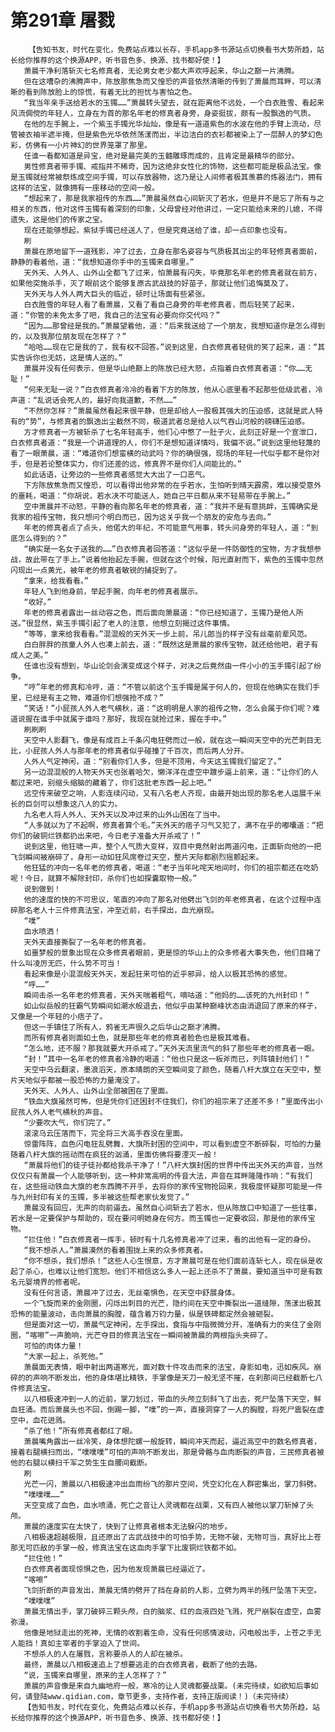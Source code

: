 # 第291章 屠戮
        【告知书友，时代在变化，免费站点难以长存，手机app多书源站点切换看书大势所趋，站长给你推荐的这个换源APP，听书音色多、换源、找书都好使！】
       萧晨干净利落斩灭七名修真者，无论男女老少都大声欢呼起来，华山之巅一片沸腾。
       但在这嘈杂的沸腾声中，陈放那焦急而又惶恐的声音依然清晰的传到了萧晨而耳畔，可以清晰的看到陈放脸上的惊慌，有着无比的担忧与害怕之色。
       “我当年亲手送给若水的玉镯……”萧晨转头望去，就在距离他不远处，一个白衣胜雪、看起来风流倜傥的年轻人，立身在为首的那名年老的修真者身旁，身姿挺拔，颇有一股飘逸的气质。
       在他的左手腕上，一个紫玉手镯光华灿灿，像是有一道道紫色的水波在他的手臂上流动，尽管被衣袖半遮半掩，但是紫色光华依然荡漾而出，半边洁白的衣衫都被染上了一层醉人的梦幻色彩，仿佛有一小片神幻的世界笼罩了那里。
       任谁一看都知道是异宝，绝对是最完美的玉髓雕琢而成的，且肯定是最精华的部分。
       男性修真者带手镯、戒指并不稀奇，因为这绝非女性化的饰物，这些都可能是极品法宝。像是玉镯就经常被祭炼成空间手镯，可以存放器物，这乃是让人间修者极其羡慕的炼器法门，拥有这样的法宝，就像拥有一座移动的空间一般。
       “想起来了，那是我家祖传的东西……”萧晨虽然自心间斩灭了若水，但是并不是忘了所有与之相关的东西，他对这件玉镯有着深刻的印象，父母曾经对他讲过，一定只能给未来的儿媳，不得遗失，这是他们的传家之宝。
       现在还能够想起，紫狱手镯已经送人了，但是究竟送给了谁，却一点印象也没有。
       刷
       萧晨在原地留下一道残影，冲了过去，立身在那名姿容与气质极其出尘的年轻修真者面前，静静的看着他，道：“我想知道你手中的玉镯来自哪里。”
       天外天、人外人、山外山全都飞了过来，怕萧晨有闪失，毕竟那名年老的修真者就在前方，如果他突施杀手，灭了眼前这个能够复原古武战技的好苗子，那就让他们追悔莫及了。
       天外天与人外人两大巨头的临近，顿时让场面有些紧张。
       白衣胜雪的年轻人看了看萧晨，又看了看自己身旁的年老修真者，而后轻笑了起来，道：“你管的未免太多了吧，我自己的法宝有必要向你交代吗？”
       “因为……那曾经是我的。”萧晨望着他，道：“后来我送给了一个朋友，我想知道你是怎么得到的，以及我那位朋友现在怎样了？”
       “哈哈……现在它是我的了，我有权不回答。”说到这里，白衣修真者轻佻的笑了起来，道：“其实告诉你也无妨，这是情人送的。”
       萧晨并没有任何表示，但是华山绝巅上的陈放已经大怒，点指着白衣修真者道：“你……无耻！”
       “何来无耻一说？”白衣修真者冷冷的看着下方的陈放，他从心底里看不起那些低级武者，冷声道：“乱说话会死人的，最好向我道歉，不然……”
       “不然你怎样？”萧晨虽然看起来很平静，但是却给人一股极其强大的压迫感，这就是武人特有的“势”，与修真者的飘逸出尘截然不同，极道武者总是给人以气吞山河般的磅礴压迫感。
       方才修真者一方被斩杀了七名年轻高手，他们心中憋了一肚子火，此刻正好是一个宣泄口，白衣修真者道：“我是一个讲道理的人，你们不是想知道详情吗，我偏不说。”说到这里他轻蔑的看了一眼萧晨，道：“难道你们想蛮横的动武吗？你的确很强，现场的年轻一代似乎都不是你对手，但是若论整体实力，你们还差的远，修真界不是你们人间能比的。”
       如此话语，让旁边的一些修真者感觉大大出了一口恶气。
       下方陈放焦急而又惶恐，可以看得出他非常的在乎若水，生怕听到晴天霹雳，难以接受意外的噩耗，喝道：“你胡说，若水决不可能送人，她自己平日都从来不轻易带在手腕上。”
       空中萧晨并不动怒，平静的看向那名年老的修真者，道：“我并不是有意挑衅，玉镯确实是我家的祖传宝物，我只想问个明白而已，因为这关乎我一个朋友的安危与去向。”
       年老的修真者点了点头，他偌大的年纪，不可能意气用事，转头问身旁的年轻人，道：“到底怎么得到的？”
       “确实是一名女子送我的……”白衣修真者回答道：“这似乎是一件防御性的宝物，方才我想参战，故此带在了手上。”说着他抬起左手腕，但就在这个时候，阳光直射而下，紫色的玉镯中忽然闪现出一点黄光，被年老的修真者敏锐的捕捉到了。
       “拿来，给我看看。”
       年轻人飞到他身前，举起手腕，向年老的修真者展示。
       “收好。”
       年老的修真者露出一丝动容之色，而后面向萧晨道：“你已经知道了，玉镯乃是他人所送。”很显然，紫玉手镯引起了老人的注意，他想立刻揭过这件事情。
       “等等，拿来给我看看。”混混般的天外天一步上前，吊儿郎当的样子没有丝毫前辈风范。
       白白胖胖的孩童人外人也凑上前去，道：“既然这是萧晨的家传宝物，就还给他吧，君子有成人之美。”
       任谁也没有想到，华山论剑会演变成这个样子，对决之后竟然由一件小小的玉手镯引起了纷争。
       “哼”年老的修真和冷哼，道：“不管以前这个玉手镯是属于何人的，但现在他确实在我们手里，已经是有主之物，难道你们想强抢不成？”
       “笑话！”小屁孩人外人老气横秋，道：“这明明是人家的祖传之物，怎么会属于你们呢？难道说握在谁手中就属于谁吗？那好，我现在就抢过来，握在手中。”
       刷刷刷
       天空中人影翻飞，像是有成百上千条闪电狂劈而过一般，就在这一瞬间天空中的光芒刺目无比，小屁孩人外人与那年老的修真者似乎碰撞了千百次，而后两人分开。
       人外人气定神闲，道：“别看你们人多，但是不顶用，今天这玉镯我们留定了。”
       另一边混混般的人物天外天也张着哈欠，懒洋洋在虚空中踱步逼上前来，道：“让你们的人都过来吧，别缩头缩脑的藏着了，你们这批老东西一起上吧。”
       远空传来破空之响，人影连续闪动，又有八名老人齐现，由最开始出现的那名老人运展千米长的巨剑可以想象这八人的实力。
       九名老人将人外人、天外天以及冲过来的山外山困在了当中。
       “人多就以为了不起啊，修真者算个毛。”天外天的痞子习气又犯了，满不在乎的嘟囔道：“把你们的破铜烂铁都扔出来吧，今日老子准备大开杀戒了！”
       说到这里，他狂啸一声，整个人气质大变样，双目中竟然射出两道闪电，正面斩向他的一把飞剑瞬间被崩碎了，身形一动如狂风席卷过天空，整片天际都剧烈摇颤起来。
       他狂猛的冲向一名年老的修真者，喝道：“老子当年叱咤天地间时，你们的祖宗都还在吃奶呢！今日，就算不解除封印，杀你们也如探囊取物一般。”
       说到做到！
       他的速度的快的不可思议，笔直的冲向了那名对他劈出飞剑的年老修真者，在这个过程中连碎那名老人十三件修真法宝，冲至近前，右手探出，血光崩现。
       “噗”
       血水喷洒！
       天外天直接撕裂了一名年老的修真者。
       如噩梦般的景象出现在众多修真者眼前，更是惊的华山上的众多修者大事失色，他们目睹了什么叫凌厉无匹，什么势不可当！
       看起来像是小混混般天外天，发起狂来可怕的近乎邪异，给人以极其恐怖的感觉。
       “呼……”
       瞬间击杀一名年老的修真者，天外天喘着粗气，嘀咕道：“他妈的……该死的九州封印！”
       如山似岳般的狂霸气势瞬间如潮水般退去，他似乎由某种巅峰状态由消退回了原来的样子，又像是一个年轻的小痞子了。
       但这一手镇住了所有人，鸦雀无声很久之后华山之巅才沸腾。
       而所有修真者则面如土色，就是那些年老的修真者脸色也是极其难看。
       “怎么地，还不服？那我就要大开杀戒了。”天外天流里流气的斜了那些年老的修真者一眼。
       “封！”其中一名年老的修真者冷静的喝道：“他也只是这一板斧而已，列阵镇封他们！”
       天空中乌云翻滚，墨浪滔天，原本晴朗的天空瞬间变了颜色，随着八杆大旗立在天空中，整片天地似乎都被一股恐怖的力量淹没了。
       天外天、人外人、山外山全部被困在了里面。
       “铁血大旗虽然可怖，但是凭你们还困封不住我们，你们的祖宗来了还差不多！”里面传出小屁孩人外人老气横秋的声音。
       “少要吹大气，你们完了。”
       滚滚乌云压落而下，完全将三大高手吞没在里面。
       惊雷阵阵，血色闪电狂乱劈舞，大旗所封困的空间中，可以看到虚空不断碎裂，可怕的力量随着八杆大旗的摇动而在疯狂的汹涌，里面仿佛将要湮灭一般！
       “萧晨将他们的徒子徒孙都给我杀干净了！”八杆大旗封困的世界中传出天外天的声音，当然仅仅只有萧晨一个人能够听到，这一种非常高明的传音大法，声音在耳畔隆隆作响：“有我们在，这些摇动铁血大旗的老东西腾不开手，去将你的家传宝物抢回来，我极度怀疑那可能是一件与九州封印有关的玉镯，多半被这些帮老家伙发觉了。”
       萧晨没有回应，无声的向前逼去。虽然自心间斩去了若水，但从陈放口中知道了一些往事，若水是一定要保护与帮助的，现在要问明她身在何方。而玉镯也一定要收回，那是他的家传宝物。
       “拦住他！”白衣修真者一挥手，顿时有十几名修真者冲了过来，看的出他有一定的身份。
       “我不想杀人。”萧晨漠然的看着围拢上来的众多修真者。
       “你不想杀，我们想杀！”这些人心生恨意，方才萧晨可是在他们面前连斩七人，现在纵是收起了杀心，也难以让他们宽恕。他们不相信这么多人一起上还杀不了萧晨，要知道当中可是有数名元婴境界的修者呢。
       没有任何言语，萧晨冲了过去，无丝毫惧色，在天空中舒展身体。
       一个飞旋而来的金刚圈，闪烁出刺目的光芒，隐约间在天空中撕裂出一道缝隙，荡漾出极其恐怖的能量波动，击向萧晨的胸膛，蕴含着万钧力量，纵是铁碑都定然会被砸裂。
       但是面对这一切，萧晨气定神闲，左手探出，食指与中指微微分开，准确有力的夹住了金刚圈，“喀嚓”一声脆响，光芒夺目的修真法宝在一瞬间被萧晨的两根指头夹碎了。
       可怕的肉体力量！
       “大家一起上，杀死他。”
       萧晨面无表情，眼中射出两道寒光，面对数十件攻击而来的法宝，身影如电，迅如疾风。崩碎的的声响不断发出，他的身体堪比精铁，手掌像是天刀一般无坚不摧，在刹那间已经截断七八件修真法宝。
       以八相极速冲到一人的近前，掌刀划过，带血的头颅立刻斜飞了出去，死尸坠落下天空，鲜血狂涌。而后萧晨头也不回，倒踢一脚，“噗”的一声，直接洞穿了一人的胸膛，将死尸震裂在虚空中，血花迸溅。
       “杀了他！”所有修真者都红了眼。
       萧晨嘴角露出一丝冷笑，身体想陀螺一般旋转，瞬间冲天而起，逼近高空中的数名修真者，接着右腿横扫而出，“噗噗噗”可怕的声响不断发出，那是骨骼与血肉断裂的声音，三民修真者被他的右腿以横扫千军之势生生自腰间截断。
       刷
       光芒一闪，萧晨以八相极速冲出血雨纷飞的那片空间，凭空幻化在人群密集出，掌刀斜劈。
       “噗噗噗……”
       天空变成了血色，血水喷涌，死亡之音让人灵魂都在战栗，又有四人被他以掌刀斩掉了头颅。
       萧晨的速度实在太快了，快到了让修真者根本无法躲闪的地步。
       八相极速超越极限，且还原出了古武战技中的可怕手势，无物不破，无物可当，真好比上苍那无可匹敌的手掌一般，修真法宝在这血肉手掌下比废铜烂铁都不如。
       “拦住他！”
       白衣修真者面现惊惧之色，因为他发现萧晨已经逼近了。
       “喀嚓”
       飞剑折断的声音发出，萧晨无情的劈开了挡在身前的人影，立劈为两半的残尸坠落下天空。
       “噗噗噗”
       萧晨无情出手，掌刀破碎三颗头颅，白的脑浆、红的血液四处飞溅，死尸崩裂在虚空，血雾弥漫。
       他像是地狱走出的死神，无情的收割着生命，没有任何感情波动，闪电般出手，上苍之手无人能挡！真如主宰者的手掌迫入了世间。
       不想杀人的人在屠戮，言称要杀人的人却在被杀。
       最终，萧晨以八相极速追上了想要逃走的白衣修真者，截断了他的去路。
       “说，玉镯来自哪里，原来的主人怎样了？”
       萧晨的声音像是来自九幽地府一般，寒冷的让人灵魂都要战栗。(未完待续，如欲知后事如何，请登陆www.qidian.com，章节更多，支持作者，支持正版阅读！)（未完待续）
       【告知书友，时代在变化，免费站点难以长存，手机app多书源站点切换看书大势所趋，站长给你推荐的这个换源APP，听书音色多、换源、找书都好使！】